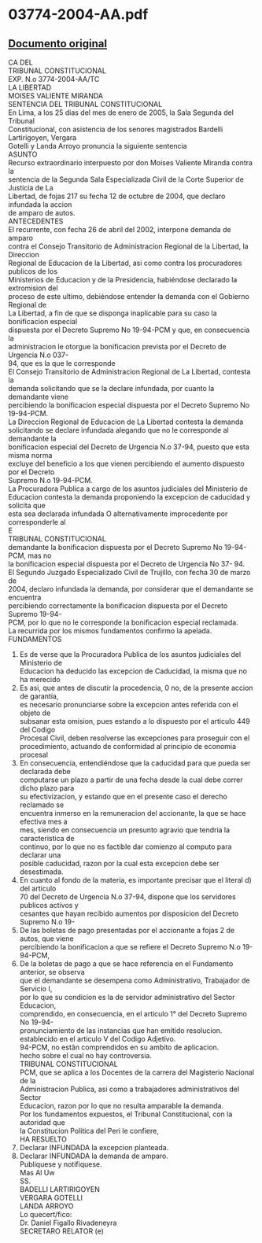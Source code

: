 
03774-2004-AA.pdf
=================
  
[Documento original](https://tc.gob.pe/jurisprudencia/2005/03774-2004-AA.pdf)  
---  
CA DEL  
TRIBUNAL CONSTITUCIONAL  
EXP. N.o 3774-2004-AA/TC  
LA LIBERTAD  
MOISES VALIENTE MIRANDA  
SENTENCIA DEL TRIBUNAL CONSTITUCIONAL  
En Lima, a los 25 dias del mes de enero de 2005, la Sala Segunda del Tribunal  
Constitucional, con asistencia de los senores magistrados Bardelli Lartirigoyen, Vergara  
Gotelli y Landa Arroyo pronuncia la siguiente sentencia  
ASUNTO  
Recurso extraordinario interpuesto por don Moises Valiente Miranda contra la  
sentencia de la Segunda Sala Especializada Civil de la Corte Superior de Justicia de La  
Libertad, de fojas 217 su fecha 12 de octubre de 2004, que declaro infundada la accion  
de amparo de autos.  
ANTECEDENTES  
El recurrente, con fecha 26 de abril del 2002, interpone demanda de amparo  
contra el Consejo Transitorio de Administracion Regional de la Libertad, la Direccion  
Regional de Educacion de la Libertad, asi como contra los procuradores publicos de los  
Ministerios de Educacion y de la Presidencia, habiéndose declarado la extromision del  
proceso de este ultimo, debiéndose entender la demanda con el Gobierno Regional de  
La Libertad, a fin de que se disponga inaplicable para su caso la bonificacion especial  
dispuesta por el Decreto Supremo No 19-94-PCM y que, en consecuencia la  
administracion le otorgue la bonificacion prevista por el Decreto de Urgencia N.o 037-  
94, que es la que le corresponde  
El Consejo Transitorio de Administracion Regional de La Libertad, contesta la  
demanda solicitando que se la declare infundada, por cuanto la demandante viene  
percibiendo la bonificacion especial dispuesta por el Decreto Supremo No 19-94-PCM.  
La Direccion Regional de Educacion de La Libertad contesta la demanda  
solicitando se declare infundada alegando que no le corresponde al demandante la  
bonificacion especial del Decreto de Urgencia N.o 37-94, puesto que esta misma norma  
excluye del beneficio a los que vienen percibiendo el aumento dispuesto por el Decreto  
Supremo N.o 19-94-PCM.  
La Procuradora Publica a cargo de los asuntos judiciales del Ministerio de  
Educacion contesta la demanda proponiendo la excepcion de caducidad y solicita que  
esta sea declarada infundada O alternativamente improcedente por corresponderle al  
E  
TRIBUNAL CONSTITUCIONAL  
demandante la bonificacion dispuesta por el Decreto Supremo No 19-94-PCM, mas no  
la bonificacion especial dispuesta por el Decreto de Urgencia No 37- 94.  
El Segundo Juzgado Especializado Civil de Trujillo, con fecha 30 de marzo de  
2004, declaro infundada la demanda, por considerar que el demandante se encuentra  
percibiendo correctamente la bonificacion dispuesta por el Decreto Supremo 19-94-  
PCM, por lo que no le corresponde la bonificacion especial reclamada.  
La recurrida por los mismos fundamentos confirmo la apelada.  
FUNDAMENTOS  
1. Es de verse que la Procuradora Publica de los asuntos judiciales del Ministerio de  
Educacion ha deducido las excepcion de Caducidad, la misma que no ha merecido  
2. Es asi, que antes de discutir la procedencia, 0 no, de la presente accion de garantia,  
es necesario pronunciarse sobre la excepcion antes referida con el objeto de  
subsanar esta omision, pues estando a lo dispuesto por el articulo 449 del Codigo  
Procesal Civil, deben resolverse las excepciones para proseguir con el  
procedimiento, actuando de conformidad al principio de economia procesal  
3. En consecuencia, entendiéndose que la caducidad para que pueda ser declarada debe  
computarse un plazo a partir de una fecha desde la cual debe correr dicho plazo para  
su efectivizacion, y estando que en el presente caso el derecho reclamado se  
encuentra inmerso en la remuneracion del accionante, la que se hace efectiva mes a  
mes, siendo en consecuencia un presunto agravio que tendria la caracteristica de  
continuo, por lo que no es factible dar comienzo al computo para declarar una  
posible caducidad, razon por la cual esta excepcion debe ser desestimada.  
4. En cuanto al fondo de la materia, es importante precisar que el literal d) del articulo  
70 del Decreto de Urgencia N.o 37-94, dispone que los servidores publicos activos y  
cesantes que hayan recibido aumentos por disposicion del Decreto Supremo N.o 19-  
5. De las boletas de pago presentadas por el accionante a fojas 2 de autos, que viene  
percibiendo la bonificacion a que se refiere el Decreto Supremo N.o 19-94-PCM,  
6. De la boletas de pago a que se hace referencia en el Fundamento anterior, se observa  
que el demandante se desempena como Administrativo, Trabajador de Servicio I,  
por lo que su condicion es la de servidor administrativo del Sector Educacion,  
comprendido, en consecuencia, en el articulo 1° del Decreto Supremo No 19-94-  
pronunciamiento de las instancias que han emitido resolucion.  
establecido en el articulo V del Codigo Adjetivo.  
94-PCM, no estân comprendidos en su ambito de aplicacion.  
hecho sobre el cual no hay controversia.  
TRIBUNAL CONSTITUCIONAL  
PCM, que se aplica a los Docentes de la carrera del Magisterio Nacional de la  
Administracion Publica, asi como a trabajadores administrativos del Sector  
Educacion, razon por lo que no resulta amparable la demanda.  
Por los fundamentos expuestos, el Tribunal Constitucional, con la autoridad que  
la Constitucion Politica del Peri le confiere,  
HA RESUELTO  
1. Declarar INFUNDADA la excepcion planteada.  
2. Declarar INFUNDADA la demanda de amparo.  
Publiquese y notifiquese.  
Mas Al Uw  
SS.  
BADELLI LARTIRIGOYEN  
VERGARA GOTELLI  
LANDA ARROYO  
Lo quecert/fico:  
Dr. Daniel Figallo Rivadeneyra  
SECRETARO RELATOR (e)